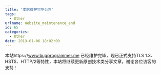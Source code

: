 ```yaml
---
title: '本站维护完毕公告'
tags:
  - Other
urlname: Website_maintenance_end
id: 65
categories:
  - Other
date: 2019-01-06 18:02:00
---
```

本站https://www.bugprogrammer.me 已经维护完毕，现已正式支持TLS 1.3、HSTS、HTTP/2等特性，本站将继续更新原创技术类分享文章，谢谢各位访客的支持！<!--more-->
